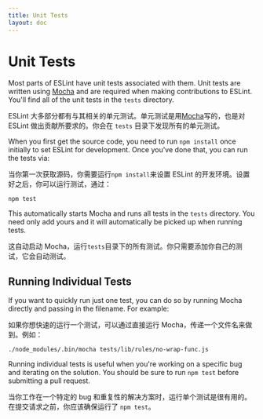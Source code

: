```yaml
---
title: Unit Tests
layout: doc
---
```

<!-- Note: No pull requests accepted for this file. See README.md in the root directory for details. -->

# Unit Tests

Most parts of ESLint have unit tests associated with them. Unit tests are written using [Mocha](http://mochajs.org/) and are required when making contributions to ESLint. You'll find all of the unit tests in the `tests` directory.

ESLint 大多部分都有与其相关的单元测试。单元测试是用[Mocha](http://mochajs.org/)写的，也是对 ESLint 做出贡献所要求的。你会在 `tests` 目录下发现所有的单元测试。

When you first get the source code, you need to run `npm install` once initially to set ESLint for development. Once you've done that, you can run the tests via:

当你第一次获取源码，你需要运行`npm install`来设置 ESLint 的开发环境。设置好之后，你可以运行测试，通过：

    npm test

This automatically starts Mocha and runs all tests in the `tests` directory. You need only add yours and it will automatically be picked up when running tests.

这自动启动 Mocha，运行`tests`目录下的所有测试。你只需要添加你自己的测试，它会自动测试。

## Running Individual Tests

If you want to quickly run just one test, you can do so by running Mocha directly and passing in the filename. For example:

如果你想快速的运行一个测试，可以通过直接运行 Mocha，传递一个文件名来做到。例如：

    ./node_modules/.bin/mocha tests/lib/rules/no-wrap-func.js

Running individual tests is useful when you're working on a specific bug and iterating on the solution. You should be sure to run `npm test` before submitting a pull request.

当你工作在一个特定的 bug 和重复性的解决方案时，运行单个测试是很有用的。在提交请求之前，你应该确保运行了 `npm test`。



